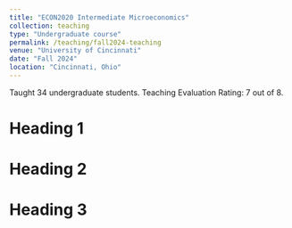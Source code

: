 ```yaml
---
title: "ECON2020 Intermediate Microeconomics"
collection: teaching
type: "Undergraduate course"
permalink: /teaching/fall2024-teaching
venue: "University of Cincinnati"
date: "Fall 2024"
location: "Cincinnati, Ohio"
---
```


Taught 34 undergraduate students. Teaching Evaluation Rating: 7 out of 8.

Heading 1
======

Heading 2
======

Heading 3
======